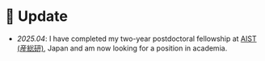 # 🧘 Update

- *2025.04*: I have completed my two-year postdoctoral fellowship at [AIST (産総研)](https://www.aist.go.jp/), Japan and am now looking for a position in academia.
<!-- - *2024.04*: One paper is subitted to Advanced Engineering Informatics ***<font color="red">ADVEI</font> (JCR Q1, IF=8.0)*** ! -->
